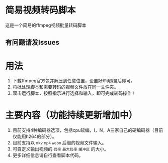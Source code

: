 # 简易视频转码脚本

这是一个简易的ffmpeg视频批量转码脚本

## 有问题请发Issues

# 用法

1. 下载ffmpeg官方包并解压到任意位置，设置好`环境变量`后即可。
2. 将批处理脚本和需要转码的视频文件放在同一文件夹。
3. 双击运行脚本，按照指示进行选择和输入，即可完成转码操作！

# 主要内容（功能持续更新增加中）

1. 目前支持4种编码器选项，包括cpu软编，I，N，A三家自己的硬编码器（目前仅能用h264的部分）。
2. 目前支持以 `mkv` `mp4` `webm` 后缀的视频文件输入。
3. 可自定义输出视频的 `码率` `最大码率` `缓冲区` 的大小。
4. 更多详细信息请自行查看脚本代码。
